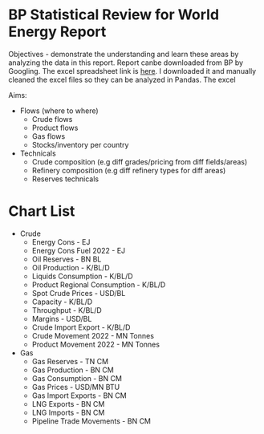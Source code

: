 # BP Statistical Review for World Energy Report

Objectives - demonstrate the understanding and learn these areas by analyzing the data in this report. Report canbe downloaded from BP by Googling. The excel spreadsheet link is [here](https://www.reddit.com/r/energy/comments/172x9jf/can_someone_help_me_find_bp_excel_workbook_of/). I downloaded it and manually cleaned the excel files so they can be analyzed in Pandas. The excel

Aims:

* Flows (where to where)
    * Crude flows
    * Product flows
    * Gas flows
    * Stocks/inventory per country
* Technicals
    * Crude composition (e.g diff grades/pricing from diff fields/areas)
    * Refinery composition (e.g diff refinery types for diff areas)
    * Reserves technicals

# Chart List

    
* Crude
    * Energy Cons - EJ
    * Energy Cons Fuel 2022 - EJ
    * Oil Reserves - BN BL
    * Oil Production - K/BL/D
    * Liquids Consumption - K/BL/D
    * Product Regional Consumption - K/BL/D
    * Spot Crude Prices - USD/BL
    * Capacity - K/BL/D
    * Throughput - K/BL/D
    * Margins - USD/BL
    * Crude Import Export - K/BL/D
    * Crude Movement 2022 - MN Tonnes
    * Product Movement 2022 - MN Tonnes
* Gas
    * Gas Reserves - TN CM 
    * Gas Production - BN CM
    * Gas Consumption - BN CM
    * Gas Prices - USD/MN BTU
    * Gas Import Exports - BN CM
    * LNG Exports - BN CM
    * LNG Imports - BN CM
    * Pipeline Trade Movements - BN CM
